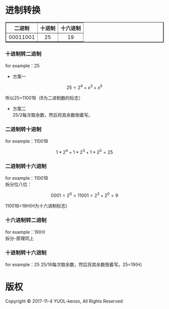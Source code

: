 # 进制转换
<html>
    <meta charset=utf-8">
    <table border="2" style="text-align:center;">
        <tr>
            <th>二进制</th>
            <th>十进制</th>
            <th>十六进制</th>
        </tr>
        <tr>
            <td>00011001</td>
            <td>25</td>
            <td>19</td>
        </tr>
    </table>
</html>

### 十进制转二进制
for example：25
- 方案一
```math
25=2^4 + x^3 + x^0
```

所以25=11001B（B为二进制数的标志）</BR>
- 方案二</br>
25/2每次取余数，然后将其余数倒着写。
### 二进制转十进制
for example：11001B

```math
1*2^4 + 1*2^3+1*2^0=25
```
### 二进制转十六进制
for example：11001B</br>
拆分位八位：
```math
0001=2^0=1

1001=2^3+2^0=9
```
11001B=19H(H为十六进制标志)
### 十六进制转二进制
for example：19(H)</br>
拆分-原理同上
### 十进制转十六进制
for example：25
25/16每次取余数，然后将其余数倒着写。25=19(H)
# 版权
Copyright © 2017-11-4 YUOL-kenzo, All Rights Reserved








